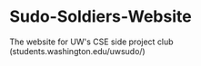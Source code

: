 Sudo-Soldiers-Website
=====================

The website for UW's CSE side project club (students.washington.edu/uwsudo/)
